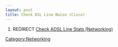 ```yaml
---
layout: post 
title: Check DSL Line Noise (Cisco)
---
```


1.  REDIRECT [Check ADSL Line Stats
    (Networking)](Check_ADSL_Line_Stats_(Networking) "wikilink")

[Category:Networking](Category:Networking "wikilink")
